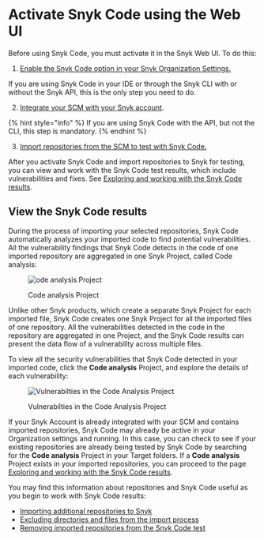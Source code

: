 # Activate Snyk Code using the Web UI

Before using Snyk Code, you must activate it in the Snyk Web UI. To do this:

1. [Enable the Snyk Code option in your Snyk Organization Settings.](enable-the-snyk-code-option.md)&#x20;

If you are using Snyk Code in your IDE or through the Snyk CLI with or without the Snyk API, this is the only step you need to do.

2. [Integrate your SCM with your Snyk account](integrate-your-source-control-system-with-your-snyk-account.md).

{% hint style="info" %}
If you are using Snyk Code with the API, but not the CLI, this step is mandatory.
{% endhint %}

3. [Import repositories from the SCM to test with Snyk Code.](../snyk-code-and-your-repositories/)

After you activate Snyk Code and import repositories to Snyk for testing, you can view and work with the Snyk Code test results, which include vulnerabilities and fixes. See [Exploring and working with the Snyk Code results](../../snyk-code/exploring-and-working-with-snyk-code-results-in-the-web-ui/).

## **View the Snyk Code results**

During the process of importing your selected repositories, Snyk Code automatically analyzes your imported code to find potential vulnerabilities. All the vulnerability findings that Snyk Code detects in the code of one imported repository are aggregated in one Snyk Project, called Code analysis:

<figure><img src="../../../.gitbook/assets/SnykCode1.png" alt="ode analysis Project"><figcaption><p>Code analysis Project</p></figcaption></figure>

Unlike other Snyk products, which create a separate Snyk Project for each imported file, Snyk Code creates one Snyk Project for all the imported files of one repository. All the vulnerabilities detected in the code in the repository are aggregated in one Project, and the Snyk Code results can present the data flow of a vulnerability across multiple files.

To view all the security vulnerabilities that Snyk Code detected in your imported code, click the **Code analysis** Project, and explore the details of each vulnerability:

<figure><img src="../../../.gitbook/assets/SnykCode2.png" alt="Vulnerabilties in the Code Analysis Project"><figcaption><p>Vulnerabilties in the Code Analysis Project</p></figcaption></figure>

If your Snyk Account is already integrated with your SCM and contains imported repositories, Snyk Code may already be active in your Organization settings and running. In this case, you can check to see if your existing repositories are already being tested by Snyk Code by searching for the **Code analysis** Project in your Target folders. If a **Code analysis** Project exists in your imported repositories, you can proceed to the page [Exploring and working with the Snyk Code results](../../snyk-code/exploring-and-working-with-snyk-code-results-in-the-web-ui/).

You may find this information about repositories and Snyk Code useful as you begin to work with Snyk Code results:

* [Importing additional repositories to Snyk](broken-reference)
* [Excluding directories and files from the import process](../snyk-code-and-your-repositories/excluding-directories-and-files-from-the-import-process.md)
* [Removing imported repositories from the Snyk Code test](../snyk-code-and-your-repositories/removing-imported-repositories-from-snyk-code-testing.md)

##
